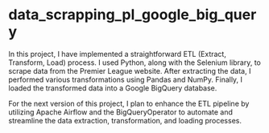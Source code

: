 ﻿# data_scrapping_pl_google_big_query
 
In this project, I have implemented a straightforward ETL (Extract, Transform, Load) process. I used Python, along with the Selenium library, to scrape data from the Premier League website. After extracting the data, I performed various transformations using Pandas and NumPy. Finally, I loaded the transformed data into a Google BigQuery database.

For the next version of this project, I plan to enhance the ETL pipeline by utilizing Apache Airflow and the BigQueryOperator to automate and streamline the data extraction, transformation, and loading processes.
 
